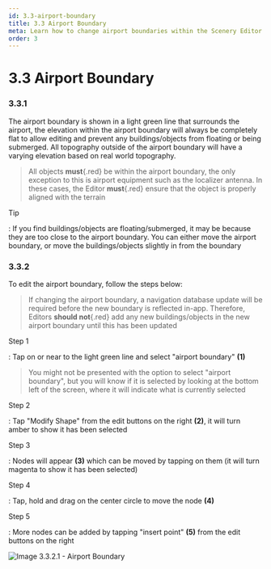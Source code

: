 ```yaml
---
id: 3.3-airport-boundary
title: 3.3 Airport Boundary
meta: Learn how to change airport boundaries within the Scenery Editor of Infinite Flight.
order: 3
---
```




# 3.3 Airport Boundary



### 3.3.1

The airport boundary is shown in a light green line that surrounds the airport, the elevation within the airport boundary will always be completely flat to allow editing and prevent any buildings/objects from floating or being submerged. All topography outside of the airport boundary will have a varying elevation based on real world topography.



> All objects **must**{.red} be within the airport boundary, the only exception to this is airport equipment such as the localizer antenna. In these cases, the Editor **must**{.red} ensure that the object is properly aligned with the terrain



Tip

: If you find buildings/objects are floating/submerged, it may be because they are too close to the airport boundary. You can either move the airport boundary, or move the buildings/objects slightly in from the boundary



### 3.3.2

To edit the airport boundary, follow the steps below:



> If changing the airport boundary, a navigation database update will be required before the new boundary is reflected in-app. Therefore, Editors **should not**{.red} add any new buildings/objects in the new airport boundary until this has been updated



Step 1

: Tap on or near to the light green line and select "airport boundary" **(1)**



> You might not be presented with the option to select "airport boundary", but you will know if it is selected by looking at the bottom left of the screen, where it will indicate what is currently selected



Step 2

: Tap "Modify Shape" from the edit buttons on the right **(2)**, it will turn amber to show it has been selected



Step 3

: Nodes will appear **(3)** which can be moved by tapping on them (it will turn magenta to show it has been selected)



Step 4

: Tap, hold and drag on the center circle to move the node **(4)**



Step 5

: More nodes can be added by tapping "insert point" **(5)** from the edit buttons on the right



![Image 3.3.2.1 - Airport Boundary](_images/manual/frames/3.4.1.1a.png)



